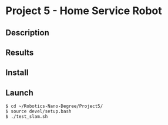 # Project 5 - Home Service Robot

## Description

## Results

## Install

## Launch
```
$ cd ~/Robotics-Nano-Degree/Project5/
$ source devel/setup.bash
$ ./test_slam.sh
```

